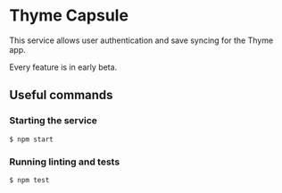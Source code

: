 # Thyme Capsule

This service allows user authentication and save syncing for the Thyme app.

Every feature is in early beta.

## Useful commands

### Starting the service
`$ npm start`

### Running linting and tests
`$ npm test`
